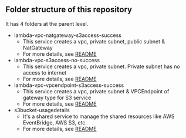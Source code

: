 ## Folder structure of this repository

It has 4 folders at the parent level.

- lambda-vpc-natgateway-s3access-success
  - This service creates a vpc, private subnet, public subnet & NatGateway
  - For more details, see [README](./lambda-vpc-natgateway-s3access-success/README.md)
- lambda-vpc-s3access-no-success
  - This service creates a vpc, private subnet. Private subnet has no access to internet
  - For more details, see [README](./lambda-vpc-s3acess-no-success/README.md)
- lambda-vpc-vpcendpoint-s3access-success
  - This service creates a vpc, private subnet & VPCEndpoint of gateway type for S3 service
  - For more details, see [README](./lambda-vpc-vpcendpoint-s3access-success/README.md)
- s3bucket-usagedetails
  - It's a shared service to manage the shared resources like AWS EventBridge, AWS S3, etc.
  - For more details, see [README](./s3bucket-usagedetails/README.md)
